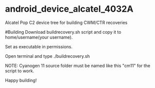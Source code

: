 # android_device_alcatel_4032A

Alcatel Pop C2 device tree for building CWM/CTR recoveries

#Building 
Download buildrecovery.sh script and copy it to home/username(your username).

Set as executable in permissions.

Open terminal and type ./buildrecovery.sh 

NOTE: Cyanogen 11 source folder must be named like this "cm11" for the script to work.

Happy building!

